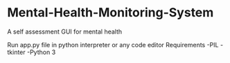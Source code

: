# Mental-Health-Monitoring-System
A self assessment GUI for mental health

Run app.py file in python interpreter or any code editor
Requirements
-PIL
-tkinter 
-Python 3
